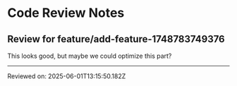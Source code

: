 # Code Review Notes

## Review for feature/add-feature-1748783749376

This looks good, but maybe we could optimize this part?

---
Reviewed on: 2025-06-01T13:15:50.182Z